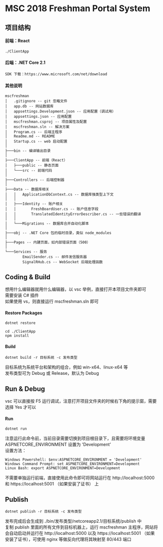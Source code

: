 # MSC 2018 Freshman Portal System

## 项目结构
#### 前端：React
```
./ClientApp
```
#### 后端：.NET Core 2.1
```
SDK 下载：https://www.microsoft.com/net/download
```
#### 其他说明
```
mscfreshman
│   .gitignore -- git 忽略文件
│   app.db -- 网站数据库
│   appsettings.Development.json -- 应用配置（调试用）
│   appsettings.json -- 应用配置
│   mscfreshman.csproj -- 项目属性及配置
│   mscfreshman.sln -- 解决方案
│   Program.cs -- 后端主程序
│   Readme.md -- README
│   Startup.cs -- web 启动配置
│       
├───bin -- 编译输出目录
│   
├───ClientApp -- 前端（React）
│   ├───public -- 静态页面
│   └───src -- 前端代码
│   
├───Controllers -- 后端控制器
│   
├───Data -- 数据库相关
│   │   ApplicationDbContext.cs -- 数据库强类型上下文
│   │   
│   ├───Identity -- 账户相关
│   │       FreshBoardUser.cs -- 账户信息字段
│   │       TranslatedIdentityErrorDescriber.cs -- 一些错误的翻译
│   │       
│   └───Migrations -- 数据库合并自动化脚本
│           
├───obj -- .NET Core 包的临时目录，类似 node_modules
│                           
├───Pages -- 内建页面，如内部错误页面（500）
│       
└───Services -- 服务
        EmailSender.cs -- 邮件发信服务器
        SignalRHub.cs -- WebSocket 后端处理函数
```

## Coding & Build
想用什么编辑器就用什么编辑器，以 vsc 举例，直接打开本项目文件夹即可  
需要安装 C# 插件  
如果使用 vs，则直接运行 mscfreshman.sln 即可
#### Restore Packages
```
dotnet restore

cd ./ClientApp
npm install
```
#### Build
```
dotnet build -r 目标系统 -c 发布类型
```
目标系统为系统平台和架构的组合，例如 win-x64、linux-x64 等  
发布类型可为 Debug 或 Release，默认为 Debug

## Run & Debug
vsc 可以直接按 F5 运行调试，注意打开项目文件夹的时候右下角的提示窗，需要选择 Yes 才可以
#### Run
```
dotnet run
```
注意运行此命令前，当前目录需要切换到项目根目录下，且需要将环境变量 ASPNETCORE_ENVIRONMENT 设置为 'Development'  
设置方法：  
```
Windows Powershell: $env:ASPNETCORE_ENVIRONMENT = 'Development'
Windows Command Prompt: set ASPNETCORE_ENVIRONMENT=Development
Linux Bash: export ASPNETCORE_ENVIRONMENT=Development
```
不需要单独运行前端，直接使用此命令即可将网站运行在 http://localhost:5000 和 https://localhost:5001 （如果安装了证书） 上

## Publish
```
dotnet publish -r 目标系统 -c 发布类型
```
发布完成后会生成到 ./bin/发布类型/netcoreapp2.1/目标系统/publish 中  
复制 publish 里面的所有文件到目标机器上，运行 mscfreshman 主程序，网站将会自动启动并运行在 http://localhost:5000 以及 https://localhost:5001 （如果安装了证书），可使用 nginx 等做反向代理将其映射至 80/443 端口
